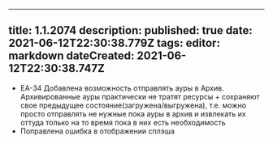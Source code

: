 
---
title: 1.1.2074
description: 
published: true
date: 2021-06-12T22:30:38.779Z
tags: 
editor: markdown
dateCreated: 2021-06-12T22:30:38.747Z
---		
		
- EA-34 Добавлена возможность отправлять ауры в Архив. Архивированные ауры практически не тратят ресурсы + сохраняют свое предыдущее состояние(загружена/выгружена), т.е. можно просто отправлять не нужные пока ауры в архив и извлекать их оттуда только на то время пока в них есть необходимость
- Поправлена ошибка в отображении сплэша
